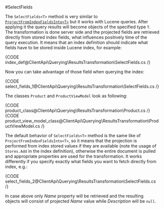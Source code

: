 ﻿#SelectFields

The `SelectFields<T>` method is very similar to [`ProjectFromIndexFieldsInto<T>`](project-from-index-fields-into) but it works with Lucene queries.
After applying it the query results will become objects of the specified type `T`. The transformation is done server side and the projected fields are retrieved directly from stored index fields, what influences positively time of the query execution.
It means that an index definition should indicate what fields have to be stored inside Lucene index, for example:

{CODE index_def@ClientApi\Querying\ResultsTransformation\SelectFields.cs /}

Now you can take advantage of those field when querying the index:

{CODE select_fields_1@ClientApi\Querying\ResultsTransformation\SelectFields.cs /}

The classes `Product` and `ProductViewModel` look as following:

{CODE product_class@ClientApi\Querying\ResultsTransformation\Product.cs /}
{CODE product_view_model_class@ClientApi\Querying\ResultsTransformation\ProductViewModel.cs /}

The default behavior of `SelectFields<T>` method is the same like of `ProjectFromIndexFieldsInto<T>`, so it means that the projection is performed from index stored values if they are available (note the usage of `Stores.Add` in the index definition),
otherwise the entire document is pulled and appropriate properties are used for the transformation. It works differently if you specify exactly what fields you want to fetch directly from index, e.g.:

{CODE select_fields_2@ClientApi\Querying\ResultsTransformation\SelectFields.cs /}

In case above only *Name* property will be retrieved and the resulting objects will consist of projected *Name* value while *Description* will be `null`.



